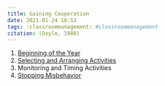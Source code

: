 ```yaml
---
title: Gaining Cooperation 
date: 2021-01-24 16:53
tags: :classroommanagement: #classroommanagement 
citation: (Doyle, 1980)
---
```

1. [Beginning of the Year](202101241655.md)
2. [Selecting and Arranging Activities](202101241714.md)
3. Monitoring and Timing Activities
4. [Stopping Misbehavior ](202101241731.md)
